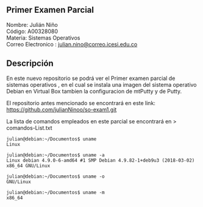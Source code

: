  

## Primer Examen Parcial 

 Nombre: Julián Niño  
 Código: A00328080  
 Materia: Sistemas Operativos  
 Correo Electronico : julian.nino@correo.icesi.edu.co


 ## Descripción 

En este nuevo repositorio se podrá ver el Primer examen parcial de sistemas operativos , en el cual se instala una imagen del sistema operativo  Debian en Virtual Box tambien la configuracion de mtPutty y de Putty.  

El repositorio antes mencionado se encontrará en este link: https://github.com/julianNinoo/so-exam1.git  

La lista de comandos empleados en este parcial se encontrará en  > comandos-List.txt




``` 
julian@debian:~/Documentos$ uname
Linux
```
```
julian@debian:~/Documentos$ uname -a
Linux debian 4.9.0-6-amd64 #1 SMP Debian 4.9.82-1+deb9u3 (2018-03-02) x86_64 GNU/Linux
```
```
julian@debian:~/Documentos$ uname -o
GNU/Linux
```
```
julian@debian:~/Documentos$ uname -m
x86_64
```

